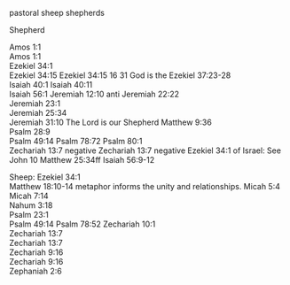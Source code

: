 pastoral 
sheep 
shepherds 

Shepherd

Amos 1:1	
Amos 1:1	
Ezekiel 34:1	
Ezekiel 34:15	Ezekiel 34:15 16 31 God is the
Ezekiel 37:23-28	
Isaiah 40:1	
Isaiah 40:11	
Isaiah 56:1	
Jeremiah 12:10	anti
Jeremiah 22:22	
Jeremiah 23:1	
Jeremiah 25:34	
Jeremiah 31:10	The Lord is our Shepherd
Matthew 9:36	
Psalm 28:9	
Psalm 49:14	
Psalm 78:72	
Psalm 80:1	
Zechariah 13:7	negative
Zechariah 13:7	negative
Ezekiel 34:1	of Israel: See John 10 Matthew 25:34ff Isaiah 56:9-12

Sheep: 
Ezekiel 34:1	
Matthew 18:10-14	metaphor informs the unity and relationships.
Micah 5:4	
Micah 7:14	
Nahum 3:18	
Psalm 23:1	
Psalm 49:14	
Psalm 78:52	
Zechariah 10:1	
Zechariah 13:7	
Zechariah 13:7	
Zechariah 9:16	
Zechariah 9:16	
Zephaniah 2:6	

